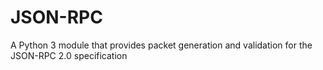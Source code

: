 # JSON-RPC
A Python 3 module that provides packet generation and validation for the JSON-RPC 2.0 specification
